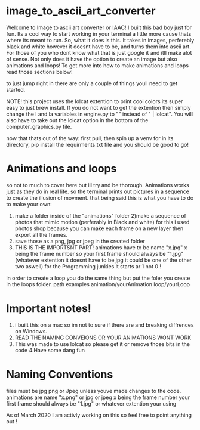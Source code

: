 # image_to_ascii_art_converter
Welcome to Image to ascii art converter or IAAC!
I built this bad boy just for fun.
Its a cool way to start working in your terminal a little more cause thats where its meant to run.
So, what it does is this. 
It takes in images, perferebly black and white however it doesnt have to be, and turns them into ascii art.
For those of you who dont know what that is just google it and itll make alot of sense. 
Not only does it have the option to create an image but also animations and loops!
To get more into how to make animations and loops read those sections below!

to just jump right in there are only a couple of things youll need to get started.

NOTE! this project uses the lolcat extention to print cool colors its super easy to just brew install. If you do not want to get the extention then simply change the l and la variables in engine.py to "" instead of " | lolcat". You will also have to take out the lolcat option in the bottom of the computer_graphics.py file.

now that thats out of the way:
first pull, then spin up a venv for in its directory, pip install the requirments.txt file and you should be good to go!

# Animations and loops 
so not to much to cover here but ill try and be thorough. Animations works just as they do in real life. so the terminal prints out pictures in a sequence to create the illusion of movment. that being said this is what you have to do to make your own:
1) make a folder inside of the "animations" folder
2)make a sequence of photos that mimic motion (perferably in Black and white) for this i used photos shop because you can make each frame on a new layer then export all the frames.
3) save those as a png, jpg or jpeg in the created folder 
4) THIS IS THE IMPORTSNT PART! animations have to be name "x.jpg" x being the frame number so your first frame should always    be "1.jpg" (whatever extention it doesnt have to be jpg it could be one of the other two aswell) for the Programming junkies it starts ar 1 not 0 !

in order to create a loop you do the same thing but put the foler you create in the loops folder.
path examples 
animation/yourAnimation
loop/yourLoop

# Important notes!
1. i built this on a mac so im not to sure if there are and breaking diffrences on Windows.
2. READ THE NAMING CONVEIONS OR YOUR ANIMATIONS WONT WORK 
3. This was made to use lolcat so please get it or remove those bits in the code
4.Have some dang fun

# Naming Conventions 
files must be jpg png or Jpeg unless youve made changes to the code.
animations are name "x.png" or jpg or jpeg x being the frame number 
your first frame should always be "1.jpg" or whatever extention your using 

As of March 2020 I am activly working on this so feel free to point anything out !
